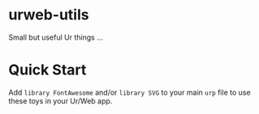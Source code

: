 # urweb-utils
Small but useful Ur things ... 
# Quick Start
Add `library FontAwesome` and/or `library SVG` to your main `urp` file to use these toys in your Ur/Web app. 
